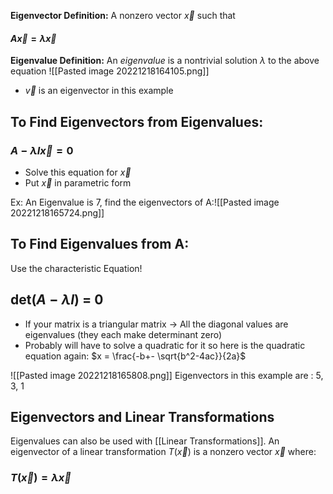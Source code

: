 **Eigenvector Definition:** A nonzero vector $\vec x$ such that
#### $A\vec x= \lambda \vec x$
**Eigenvalue Definition:** An *eigenvalue* is a nontrivial solution $\lambda$ to the above equation
![[Pasted image 20221218164105.png]]
- $\vec v$ is an eigenvector in this example

## To Find Eigenvectors from Eigenvalues: 
### $A- \lambda I \vec x = 0$
- Solve this equation for $\vec x$
- Put $\vec x$ in parametric form

Ex: An Eigenvalue is 7, find the eigenvectors of A:![[Pasted image 20221218165724.png]]


## To Find Eigenvalues from A:
Use the characteristic Equation!
## det($A-\lambda I$) = 0
- If your matrix is a triangular matrix → All the diagonal values are eigenvalues (they each make determinant zero)
- Probably will have to solve a quadratic for it so here is the quadratic equation again:
$x = \frac{-b+- \sqrt{b^2-4ac}}{2a}$

![[Pasted image 20221218165808.png]]
Eigenvectors in this example are : 5, 3, 1

## Eigenvectors and Linear Transformations
Eigenvalues can also be used with [[Linear Transformations]]. An eigenvector of a linear transformation $T(\vec x)$ is a nonzero vector $\vec x$ where:
### $T(\vec x) = \lambda \vec x$
